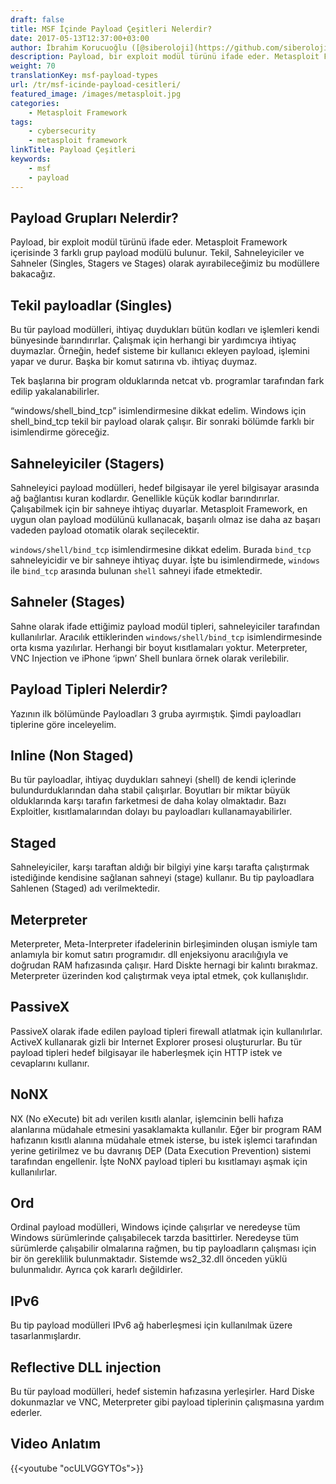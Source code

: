 ```yaml
---
draft: false
title: MSF İçinde Payload Çeşitleri Nelerdir?
date: 2017-05-13T12:37:00+03:00
author: İbrahim Korucuoğlu ([@siberoloji](https://github.com/siberoloji))
description: Payload, bir exploit modül türünü ifade eder. Metasploit Framework içerisinde 3 farklı grup payload modülü bulunur.
weight: 70
translationKey: msf-payload-types
url: /tr/msf-icinde-payload-cesitleri/
featured_image: /images/metasploit.jpg
categories:
    - Metasploit Framework
tags:
    - cybersecurity
    - metasploit framework
linkTitle: Payload Çeşitleri
keywords:
    - msf
    - payload
---
```

## Payload Grupları Nelerdir?

Payload, bir exploit modül türünü ifade eder. Metasploit Framework içerisinde 3 farklı grup payload modülü bulunur. Tekil, Sahneleyiciler ve Sahneler (Singles, Stagers ve Stages) olarak ayırabileceğimiz bu modüllere bakacağız.

## Tekil payloadlar (Singles)

Bu tür payload modülleri, ihtiyaç duydukları bütün kodları ve işlemleri kendi bünyesinde barındırırlar. Çalışmak için herhangi bir yardımcıya ihtiyaç duymazlar. Örneğin, hedef sisteme bir kullanıcı ekleyen payload, işlemini yapar ve durur. Başka bir komut satırına vb. ihtiyaç duymaz.

Tek başlarına bir program olduklarında netcat vb. programlar tarafından fark edilip yakalanabilirler.

“windows/shell_bind_tcp” isimlendirmesine dikkat edelim. Windows için shell_bind_tcp tekil bir payload olarak çalışır. Bir sonraki bölümde farklı bir isimlendirme göreceğiz.

## Sahneleyiciler (Stagers)

Sahneleyici payload modülleri, hedef bilgisayar ile yerel bilgisayar arasında ağ bağlantısı kuran kodlardır. Genellikle küçük kodlar barındırırlar. Çalışabilmek için bir sahneye ihtiyaç duyarlar. Metasploit Framework, en uygun olan payload modülünü kullanacak, başarılı olmaz ise daha az başarı vadeden payload otomatik olarak seçilecektir.

`windows/shell/bind_tcp` isimlendirmesine dikkat edelim. Burada `bind_tcp` sahneleyicidir ve bir sahneye ihtiyaç duyar. İşte bu isimlendirmede, `windows` ile `bind_tcp` arasında bulunan `shell` sahneyi ifade etmektedir.

## Sahneler (Stages)

Sahne olarak ifade ettiğimiz payload modül tipleri, sahneleyiciler tarafından kullanılırlar. Aracılık ettiklerinden `windows/shell/bind_tcp` isimlendirmesinde orta kısma yazılırlar. Herhangi bir boyut kısıtlamaları yoktur. Meterpreter, VNC Injection ve iPhone ‘ipwn’ Shell bunlara örnek olarak verilebilir.

## Payload Tipleri Nelerdir?

Yazının ilk bölümünde Payloadları 3 gruba ayırmıştık. Şimdi payloadları tiplerine göre inceleyelim.

## Inline (Non Staged)

Bu tür payloadlar, ihtiyaç duydukları sahneyi (shell) de kendi içlerinde bulundurduklarından daha stabil çalışırlar. Boyutları bir miktar büyük olduklarında karşı tarafın farketmesi de daha kolay olmaktadır. Bazı Exploitler, kısıtlamalarından dolayı bu payloadları kullanamayabilirler.

## Staged

Sahneleyiciler, karşı taraftan aldığı bir bilgiyi yine karşı tarafta çalıştırmak istediğinde kendisine sağlanan sahneyi (stage) kullanır. Bu tip payloadlara Sahlenen (Staged) adı verilmektedir.

## Meterpreter

Meterpreter, Meta-Interpreter ifadelerinin birleşiminden oluşan ismiyle tam anlamıyla bir komut satırı programıdır. dll enjeksiyonu aracılığıyla ve doğrudan RAM hafızasında çalışır. Hard Diskte hernagi bir kalıntı bırakmaz. Meterpreter üzerinden kod çalıştırmak veya iptal etmek, çok kullanışlıdır.

## PassiveX

PassiveX olarak ifade edilen payload tipleri firewall atlatmak için kullanılırlar. ActiveX kullanarak gizli bir Internet Explorer prosesi oluştururlar. Bu tür payload tipleri hedef bilgisayar ile haberleşmek için HTTP istek ve cevaplarını kullanır.

## NoNX

NX (No eXecute) bit adı verilen kısıtlı alanlar, işlemcinin belli hafıza alanlarına müdahale etmesini yasaklamakta kullanılır. Eğer bir program RAM hafızanın kısıtlı alanına müdahale etmek isterse, bu istek işlemci tarafından yerine getirilmez ve bu davranış DEP (Data Execution Prevention) sistemi tarafından engellenir. İşte NoNX payload tipleri bu kısıtlamayı aşmak için kullanılırlar.

## Ord

Ordinal payload modülleri, Windows içinde çalışırlar ve neredeyse tüm Windows sürümlerinde çalışabilecek tarzda basittirler. Neredeyse tüm sürümlerde çalışabilir olmalarına rağmen, bu tip payloadların çalışması için bir ön gereklilik bulunmaktadır. Sistemde ws2_32.dll önceden yüklü bulunmalıdır. Ayrıca çok kararlı değildirler.

## IPv6

Bu tip payload modülleri IPv6 ağ haberleşmesi için kullanılmak üzere tasarlanmışlardır.

## Reflective DLL injection

Bu tür payload modülleri, hedef sistemin hafızasına yerleşirler. Hard Diske dokunmazlar ve VNC, Meterpreter gibi payload tiplerinin çalışmasına yardım ederler.

## Video Anlatım

{{<youtube "ocULVGGYTOs">}}